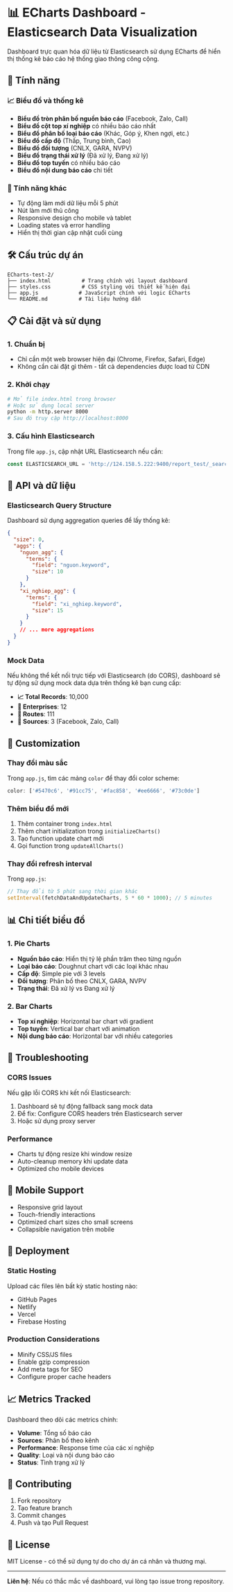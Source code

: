 # 📊 ECharts Dashboard - Elasticsearch Data Visualization

Dashboard trực quan hóa dữ liệu từ Elasticsearch sử dụng ECharts để hiển thị thống kê báo cáo hệ thống giao thông công cộng.

## 🚀 Tính năng

### 📈 Biểu đồ và thống kê
- **Biểu đồ tròn phân bố nguồn báo cáo** (Facebook, Zalo, Call)
- **Biểu đồ cột top xí nghiệp** có nhiều báo cáo nhất
- **Biểu đồ phân bố loại báo cáo** (Khác, Góp ý, Khen ngợi, etc.)
- **Biểu đồ cấp độ** (Thấp, Trung bình, Cao)
- **Biểu đồ đối tượng** (CNLX, GARA, NVPV)
- **Biểu đồ trạng thái xử lý** (Đã xử lý, Đang xử lý)
- **Biểu đồ top tuyến** có nhiều báo cáo
- **Biểu đồ nội dung báo cáo** chi tiết

### 🔄 Tính năng khác
- Tự động làm mới dữ liệu mỗi 5 phút
- Nút làm mới thủ công
- Responsive design cho mobile và tablet
- Loading states và error handling
- Hiển thị thời gian cập nhật cuối cùng

## 🛠️ Cấu trúc dự án

```
ECharts-test-2/
├── index.html          # Trang chính với layout dashboard
├── styles.css          # CSS styling với thiết kế hiện đại
├── app.js             # JavaScript chính với logic ECharts
└── README.md          # Tài liệu hướng dẫn
```

## 📋 Cài đặt và sử dụng

### 1. Chuẩn bị
- Chỉ cần một web browser hiện đại (Chrome, Firefox, Safari, Edge)
- Không cần cài đặt gì thêm - tất cả dependencies được load từ CDN

### 2. Khởi chạy
```bash
# Mở file index.html trong browser
# Hoặc sử dụng local server
python -m http.server 8000
# Sau đó truy cập http://localhost:8000
```

### 3. Cấu hình Elasticsearch
Trong file `app.js`, cập nhật URL Elasticsearch nếu cần:
```javascript
const ELASTICSEARCH_URL = 'http://124.158.5.222:9400/report_test/_search/';
```

## 🔌 API và dữ liệu

### Elasticsearch Query Structure
Dashboard sử dụng aggregation queries để lấy thống kê:

```json
{
  "size": 0,
  "aggs": {
    "nguon_agg": {
      "terms": {
        "field": "nguon.keyword",
        "size": 10
      }
    },
    "xi_nghiep_agg": {
      "terms": {
        "field": "xi_nghiep.keyword", 
        "size": 15
      }
    }
    // ... more aggregations
  }
}
```

### Mock Data
Nếu không thể kết nối trực tiếp với Elasticsearch (do CORS), dashboard sẽ tự động sử dụng mock data dựa trên thống kê bạn cung cấp:

- **📈 Total Records**: 10,000
- **🏢 Enterprises**: 12
- **🚌 Routes**: 111
- **📱 Sources**: 3 (Facebook, Zalo, Call)

## 🎨 Customization

### Thay đổi màu sắc
Trong `app.js`, tìm các mảng `color` để thay đổi color scheme:

```javascript
color: ['#5470c6', '#91cc75', '#fac858', '#ee6666', '#73c0de']
```

### Thêm biểu đồ mới
1. Thêm container trong `index.html`
2. Thêm chart initialization trong `initializeCharts()`
3. Tạo function update chart mới
4. Gọi function trong `updateAllCharts()`

### Thay đổi refresh interval
Trong `app.js`:
```javascript
// Thay đổi từ 5 phút sang thời gian khác
setInterval(fetchDataAndUpdateCharts, 5 * 60 * 1000); // 5 minutes
```

## 📊 Chi tiết biểu đồ

### 1. Pie Charts
- **Nguồn báo cáo**: Hiển thị tỷ lệ phần trăm theo từng nguồn
- **Loại báo cáo**: Doughnut chart với các loại khác nhau
- **Cấp độ**: Simple pie với 3 levels
- **Đối tượng**: Phân bố theo CNLX, GARA, NVPV
- **Trạng thái**: Đã xử lý vs Đang xử lý

### 2. Bar Charts  
- **Top xí nghiệp**: Horizontal bar chart với gradient
- **Top tuyến**: Vertical bar chart với animation
- **Nội dung báo cáo**: Horizontal bar với nhiều categories

## 🔧 Troubleshooting

### CORS Issues
Nếu gặp lỗi CORS khi kết nối Elasticsearch:
1. Dashboard sẽ tự động fallback sang mock data
2. Để fix: Configure CORS headers trên Elasticsearch server
3. Hoặc sử dụng proxy server

### Performance
- Charts tự động resize khi window resize
- Auto-cleanup memory khi update data
- Optimized cho mobile devices

## 📱 Mobile Support
- Responsive grid layout
- Touch-friendly interactions
- Optimized chart sizes cho small screens
- Collapsible navigation trên mobile

## 🚀 Deployment

### Static Hosting
Upload các files lên bất kỳ static hosting nào:
- GitHub Pages
- Netlify  
- Vercel
- Firebase Hosting

### Production Considerations
- Minify CSS/JS files
- Enable gzip compression
- Add meta tags for SEO
- Configure proper cache headers

## 📈 Metrics Tracked

Dashboard theo dõi các metrics chính:
- **Volume**: Tổng số báo cáo
- **Sources**: Phân bố theo kênh
- **Performance**: Response time của các xí nghiệp
- **Quality**: Loại và nội dung báo cáo
- **Status**: Tình trạng xử lý

## 🤝 Contributing

1. Fork repository
2. Tạo feature branch
3. Commit changes
4. Push và tạo Pull Request

## 📄 License

MIT License - có thể sử dụng tự do cho dự án cá nhân và thương mại.

---

**Liên hệ**: Nếu có thắc mắc về dashboard, vui lòng tạo issue trong repository. 